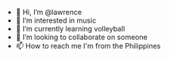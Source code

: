 - 👋 Hi, I’m @lawrence
- 👀 I’m interested in music
- 🌱 I’m currently learning volleyball 
- 💞️ I’m looking to collaborate on someone 
- 📫 How to reach me I'm from the Philippines 

<!---
lawrence is a ✨ special ✨ repository because its `README.md` (this file) appears on your GitHub profile.
You can click the Preview link to take a look at your changes.
--->
